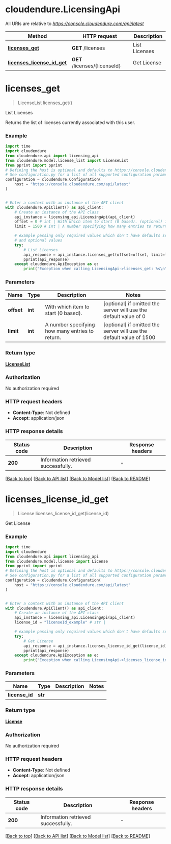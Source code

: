 # cloudendure.LicensingApi

All URIs are relative to *https://console.cloudendure.com/api/latest*

Method | HTTP request | Description
------------- | ------------- | -------------
[**licenses_get**](LicensingApi.md#licenses_get) | **GET** /licenses | List Licenses
[**licenses_license_id_get**](LicensingApi.md#licenses_license_id_get) | **GET** /licenses/{licenseId} | Get License


# **licenses_get**
> LicenseList licenses_get()

List Licenses

Returns the list of licenses currently associated with this user.

### Example

```python
import time
import cloudendure
from cloudendure.api import licensing_api
from cloudendure.model.license_list import LicenseList
from pprint import pprint
# Defining the host is optional and defaults to https://console.cloudendure.com/api/latest
# See configuration.py for a list of all supported configuration parameters.
configuration = cloudendure.Configuration(
    host = "https://console.cloudendure.com/api/latest"
)


# Enter a context with an instance of the API client
with cloudendure.ApiClient() as api_client:
    # Create an instance of the API class
    api_instance = licensing_api.LicensingApi(api_client)
    offset = 0 # int | With which item to start (0 based). (optional) if omitted the server will use the default value of 0
    limit = 1500 # int | A number specifying how many entries to return. (optional) if omitted the server will use the default value of 1500

    # example passing only required values which don't have defaults set
    # and optional values
    try:
        # List Licenses
        api_response = api_instance.licenses_get(offset=offset, limit=limit)
        pprint(api_response)
    except cloudendure.ApiException as e:
        print("Exception when calling LicensingApi->licenses_get: %s\n" % e)
```

### Parameters

Name | Type | Description  | Notes
------------- | ------------- | ------------- | -------------
 **offset** | **int**| With which item to start (0 based). | [optional] if omitted the server will use the default value of 0
 **limit** | **int**| A number specifying how many entries to return. | [optional] if omitted the server will use the default value of 1500

### Return type

[**LicenseList**](LicenseList.md)

### Authorization

No authorization required

### HTTP request headers

 - **Content-Type**: Not defined
 - **Accept**: application/json

### HTTP response details
| Status code | Description | Response headers |
|-------------|-------------|------------------|
**200** | Information retrieved successfully. |  -  |

[[Back to top]](#) [[Back to API list]](../README.md#documentation-for-api-endpoints) [[Back to Model list]](../README.md#documentation-for-models) [[Back to README]](../README.md)

# **licenses_license_id_get**
> License licenses_license_id_get(license_id)

Get License

### Example

```python
import time
import cloudendure
from cloudendure.api import licensing_api
from cloudendure.model.license import License
from pprint import pprint
# Defining the host is optional and defaults to https://console.cloudendure.com/api/latest
# See configuration.py for a list of all supported configuration parameters.
configuration = cloudendure.Configuration(
    host = "https://console.cloudendure.com/api/latest"
)


# Enter a context with an instance of the API client
with cloudendure.ApiClient() as api_client:
    # Create an instance of the API class
    api_instance = licensing_api.LicensingApi(api_client)
    license_id = "licenseId_example" # str | 

    # example passing only required values which don't have defaults set
    try:
        # Get License
        api_response = api_instance.licenses_license_id_get(license_id)
        pprint(api_response)
    except cloudendure.ApiException as e:
        print("Exception when calling LicensingApi->licenses_license_id_get: %s\n" % e)
```

### Parameters

Name | Type | Description  | Notes
------------- | ------------- | ------------- | -------------
 **license_id** | **str**|  |

### Return type

[**License**](License.md)

### Authorization

No authorization required

### HTTP request headers

 - **Content-Type**: Not defined
 - **Accept**: application/json

### HTTP response details
| Status code | Description | Response headers |
|-------------|-------------|------------------|
**200** | Information retrieved successfully. |  -  |

[[Back to top]](#) [[Back to API list]](../README.md#documentation-for-api-endpoints) [[Back to Model list]](../README.md#documentation-for-models) [[Back to README]](../README.md)

